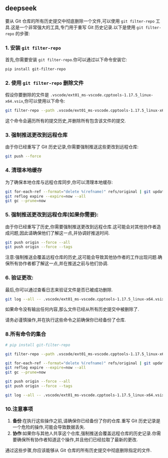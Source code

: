 ## deepseek


要从 Git 仓库的所有历史提交中彻底删除一个文件,可以使用 `git filter-repo` 工具.这是一个非常强大的工具,专门用于重写 Git 历史记录.以下是使用 `git filter-repo` 的步骤:

### 1. 安装 `git filter-repo`

首先,你需要安装 `git filter-repo`.你可以通过以下命令安装它:

```sh
pip install git-filter-repo
```

### 2. 使用 `git filter-repo` 删除文件

假设你要删除的文件是 `.vscode/ext01_ms-vscode.cpptools-1.17.5_linux-x64.vsix`,你可以使用以下命令:

```sh
git filter-repo --path .vscode/ext01_ms-vscode.cpptools-1.17.5_linux-x64.vsix --invert-paths --force
```

这个命令会遍历所有的提交历史,并删除所有包含该文件的提交.

### 3. 强制推送更改到远程仓库

由于你已经重写了 Git 历史记录,你需要强制推送这些更改到远程仓库:

```sh
git push --force
```

### 4. 清理本地缓存

为了确保本地仓库与远程仓库同步,你可以清理本地缓存:

```sh
git for-each-ref --format="delete %(refname)" refs/original | git update-ref --stdin
git reflog expire --expire=now --all
git gc --prune=now
```

### 5. 强制推送更改到远程仓库(如果你需要):
由于你已经重写了历史,你需要强制推送更改到远程仓库.这可能会对其他协作者造成问题,因此请确保他们了解这一点,并协调好推送时间.
```bash
git push origin --force --all
git push origin --force --tags
```
注意:强制推送会覆盖远程仓库的历史,这可能会导致其他协作者的工作出现问题.确保所有协作者都了解这一点,并在推送之前与他们协调.

### 6. **验证更改**:
   最后,你可以通过查看日志来验证文件是否已被成功删除.

   ```bash
   git log --all -- .vscode/ext01_ms-vscode.cpptools-1.17.5_linux-x64.vsix
   ```

   如果命令没有输出任何内容,那么文件已经从所有历史提交中被删除了.

请务必谨慎操作,并在执行这些命令之前确保你已经备份了仓库.

### 8.所有命令的集合
```bash
# pip install git-filter-repo

git filter-repo --path .vscode/ext01_ms-vscode.cpptools-1.17.5_linux-x64.vsix --invert-paths --force

git for-each-ref --format="delete %(refname)" refs/original | git update-ref --stdin
git reflog expire --expire=now --all
git gc --prune=now

git push origin --force --all
git push origin --force --tags

git log --all -- .vscode/ext01_ms-vscode.cpptools-1.17.5_linux-x64.vsix
```

### 10.注意事项

1. **备份**:在执行这些操作之前,请确保你已经备份了你的仓库.重写 Git 历史记录是一个危险的操作,可能会导致数据丢失.
2. **协作**:如果你与其他人共享这个仓库,强制推送会覆盖远程仓库的历史记录.你需要确保所有协作者知道这个操作,并且他们已经拉取了最新的更改.

通过这些步骤,你应该能够从 Git 仓库的所有历史提交中彻底删除指定的文件.
